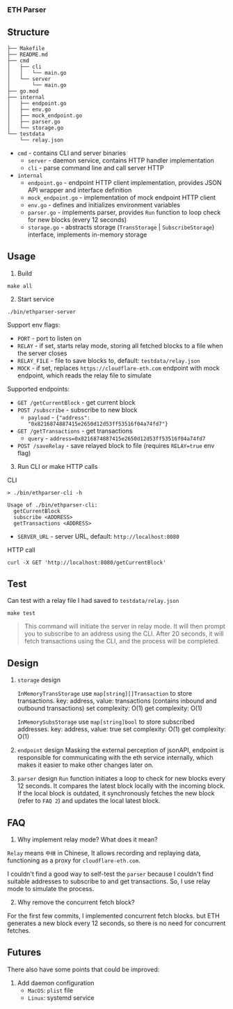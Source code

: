 ### ETH Parser

## Structure

```
├── Makefile
├── README.md
├── cmd
│   ├── cli
│   │   └── main.go
│   └── server
│       └── main.go
├── go.mod
├── internal
│   ├── endpoint.go
│   ├── env.go
│   ├── mock_endpoint.go
│   ├── parser.go
│   └── storage.go
└── testdata
    └── relay.json
```

- `cmd` - contains CLI and server binaries
  - `server` - daemon service, contains HTTP handler implementation
  - `cli` - parse command line and call server HTTP
- `internal`
  - `endpoint.go` - endpoint HTTP client implementation, provides JSON API wrapper and interface definition
  - `mock_endpoint.go` - implementation of mock endpoint HTTP client
  - `env.go` - defines and initializes environment variables
  - `parser.go` - implements parser, provides `Run` function to loop check for new blocks (every 12 seconds)
  - `storage.go` - abstracts storage (`TransStorage` | `SubscribeStorage`) interface, implements in-memory storage

## Usage

1. Build 
```shell
make all
```
2. Start service
```shell
./bin/ethparser-server
```

Support env flags:
- `PORT` - port to listen on
- `RELAY` - if set, starts relay mode, storing all fetched blocks to a file when the server closes
- `RELAY_FILE` - file to save blocks to, default: `testdata/relay.json`
- `MOCK` - if set, replaces `https://cloudflare-eth.com` endpoint with mock endpoint, which reads the relay file to simulate

Supported endpoints:
- `GET /getCurrentBlock` - get current block
- `POST /subscribe` - subscribe to new block
  - `payload` - `{"address": "0x8216874887415e2650d12d53ff53516f04a74fd7"}`
- `GET /getTransactions` - get transactions
  - `query` - `address=0x8216874887415e2650d12d53ff53516f04a74fd7`
- `POST /saveRelay` - save relayed block to file (requires `RELAY=true` env flag)

3. Run CLI or make HTTP calls

CLI
```shell
> ./bin/ethparser-cli -h 

Usage of ./bin/ethparser-cli:
  getCurrentBlock
  subscribe <ADDRESS>
  getTransactions <ADDRESS>
```
- `SERVER_URL` - server URL, default: `http://localhost:8080`

HTTP call
```shell
curl -X GET 'http://localhost:8080/getCurrentBlock'
```

## Test 
Can test with a relay file I had saved to `testdata/relay.json`

```fish
make test
```

> This command will initiate the server in relay mode. It will then prompt you to subscribe to an address using the CLI. After 20 seconds, it will fetch transactions using the CLI, and the process will be completed.

## Design
1. `storage` design
   
   `InMemoryTransStorage` use `map[string][]Transaction` to store transactions.
   key: address, value: transactions (contains inbound and outbound transactions)
   set complexity: O(1)
   get complexity: O(1)

   `InMemorySubsStorage` use `map[string]bool` to store subscribed addresses.
   key: address, value: true
   set complexity: O(1)
   get complexity: O(1)

2. `endpoint` design
   Masking the external perception of jsonAPI, endpoint is responsible for communicating with the eth service internally, which makes it easier to make other changes later on.

3. `parser` design
   `Run` function initiates a loop to check for new blocks every 12 seconds. It compares the latest block locally with the incoming block. If the local block is outdated, it synchronously fetches the new block (refer to `FAQ 2`) and updates the local latest block.

## FAQ

1. Why implement relay mode? What does it mean?

`Relay` means `中继` in Chinese, It allows recording and replaying data, functioning as a proxy for `cloudflare-eth.com`.

I couldn't find a good way to self-test the `parser` because I couldn't find suitable addresses to subscribe to and get transactions. So, I use relay mode to simulate the process.

2. Why remove the concurrent fetch block?

For the first few commits, I implemented concurrent fetch blocks.
but ETH generates a new block every 12 seconds, so there is no need for concurrent fetches.

## Futures

There also have some points that could be improved:
1. Add daemon configuration
   - `MacOS`: `plist` file
   - `Linux`: systemd service